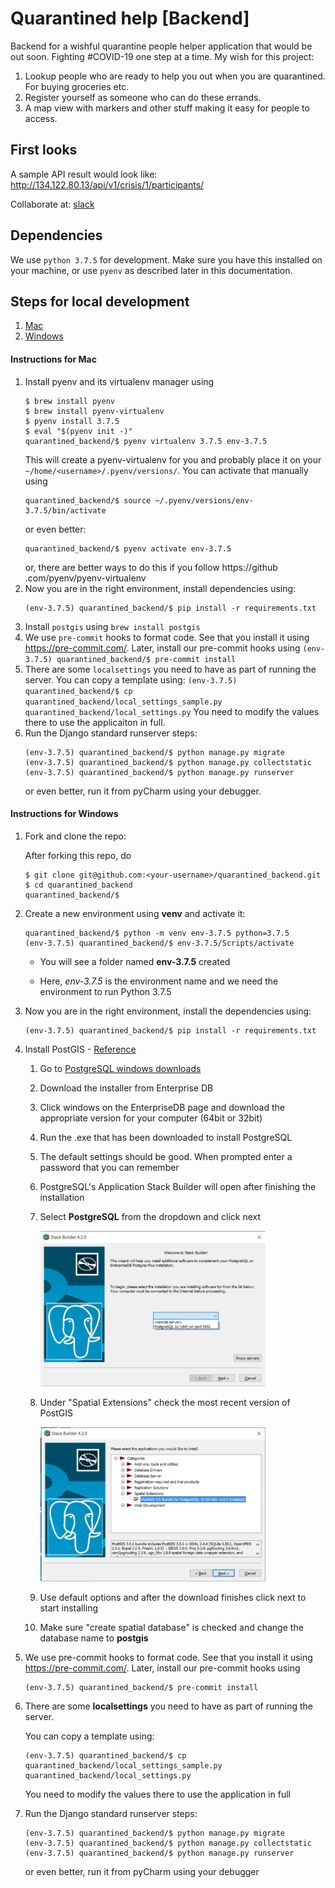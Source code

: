 # Quarantined help [Backend]

Backend for a wishful quarantine people helper application that would be out soon.
Fighting #COVID-19 one step at a time. My wish for this project:

1. Lookup people who are ready to help you out when you are quarantined. For buying groceries etc.
2. Register yourself as someone who can do these errands.
3. A map view with markers and other stuff making it easy for people to access.

## First looks

A sample API result would look like: http://134.122.80.13/api/v1/crisis/1/participants/

Collaborate at: [slack](https://join.slack.com/t/quarantinedhelp/shared_invite/zt-d0259x7q-BiC_viQhLRoQqqc5j~P0uw)

## Dependencies

We use `python 3.7.5` for development. Make sure you have this installed on
your machine, or use `pyenv` as described later in this documentation.

## Steps for local development

1. [Mac](#mac-installation)
2. [Windows](#windows-installation)

<h4 id="mac-installation">Instructions for Mac</h4>

1. Install pyenv and its virtualenv manager using
   ```
   $ brew install pyenv
   $ brew install pyenv-virtualenv
   $ pyenv install 3.7.5
   $ eval "$(pyenv init -)"
   quarantined_backend/$ pyenv virtualenv 3.7.5 env-3.7.5
   ```
   This will create a pyenv-virtualenv for you and probably place it on your
   `~/home/<username>/.pyenv/versions/`. You can activate that manually using
   ```
   quarantined_backend/$ source ~/.pyenv/versions/env-3.7.5/bin/activate
   ```
   or even better:
   ```
   quarantined_backend/$ pyenv activate env-3.7.5
   ```
   or, there are better ways to do this if you follow https://github
   .com/pyenv/pyenv-virtualenv
2. Now you are in the right environment, install dependencies using:
   ```
   (env-3.7.5) quarantined_backend/$ pip install -r requirements.txt
   ```
3. Install `postgis` using `brew install postgis`
4. We use `pre-commit` hooks to format code. See that you install it using
   https://pre-commit.com/. Later, install our pre-commit hooks using
   `(env-3.7.5) quarantined_backend/$ pre-commit install`
5. There are some `localsettings` you need to have as part of running the
   server. You can copy a template using:
   `(env-3.7.5) quarantined_backend/$ cp quarantined_backend/local_settings_sample.py quarantined_backend/local_settings.py`
   You need to modify the values there to use the applicaiton in full.
6. Run the Django standard runserver steps:
   ```
   (env-3.7.5) quarantined_backend/$ python manage.py migrate
   (env-3.7.5) quarantined_backend/$ python manage.py collectstatic
   (env-3.7.5) quarantined_backend/$ python manage.py runserver
   ```
   or even better, run it from pyCharm using your debugger.

<h4 id="windows-installation">Instructions for Windows</h4>

1. Fork and clone the repo:

   After forking this repo, do

   ```
   $ git clone git@github.com:<your-username>/quarantined_backend.git
   $ cd quarantined_backend
   quarantined_backend/$
   ```

2. Create a new environment using **venv** and activate it:

   ```
   quarantined_backend/$ python -m venv env-3.7.5 python=3.7.5
   (env-3.7.5) quarantined_backend/$ env-3.7.5/Scripts/activate
   ```

   - You will see a folder named **env-3.7.5** created

   - Here, _env-3.7.5_ is the environment name and we need the environment to run Python 3.7.5

3. Now you are in the right environment, install the dependencies using:

   ```
   (env-3.7.5) quarantined_backend/$ pip install -r requirements.txt
   ```

4. Install PostGIS - [Reference](https://www.gpsfiledepot.com/tutorials/installing-and-setting-up-postgresql-with-postgis/)

   1. Go to [PostgreSQL windows downloads](https://www.postgresql.org/download/windows)

   2. Download the installer from Enterprise DB

   3. Click windows on the EnterpriseDB page and download the appropriate version for your computer (64bit or 32bit)

   4. Run the .exe that has been downloaded to install PostgreSQL

   5. The default settings should be good. When prompted enter a password that you can remember

   6. PostgreSQL's Application Stack Builder will open after finishing the installation

   7. Select **PostgreSQL** from the dropdown and click next
      <!-- ![PostgreSQL Applciation Stack Builder start window](images/postgresql-application-stack-builder-first-window.png) -->
      <p>
      <img src="images/postgresql-application-stack-builder-first-window.png" alt="PostgreSQL Applciation Stack Builder start window" width="360">
      </p>

   8. Under "Spatial Extensions" check the most recent version of PostGIS
      <!-- ![PostgreSQL Applciation Stack Builder second window](images/postgresql-application-stack-builder-second-window.png) -->
      <p>
         <img src="images/postgresql-application-stack-builder-second-window.png" alt="PostgreSQL Applciation Stack Builder second window" width="360">
      </p>

   9. Use default options and after the download finishes click next to start installing

   10. Make sure "create spatial database" is checked and change the database name to **postgis**

5. We use pre-commit hooks to format code. See that you install it using https://pre-commit.com/. Later, install our pre-commit hooks using

   ```
   (env-3.7.5) quarantined_backend/$ pre-commit install
   ```

6. There are some **localsettings** you need to have as part of running the server.

   You can copy a template using:

   ```
   (env-3.7.5) quarantined_backend/$ cp quarantined_backend/local_settings_sample.py quarantined_backend/local_settings.py
   ```

   You need to modify the values there to use the application in full

7. Run the Django standard runserver steps:
   ```
   (env-3.7.5) quarantined_backend/$ python manage.py migrate
   (env-3.7.5) quarantined_backend/$ python manage.py collectstatic
   (env-3.7.5) quarantined_backend/$ python manage.py runserver
   ```
   or even better, run it from pyCharm using your debugger
